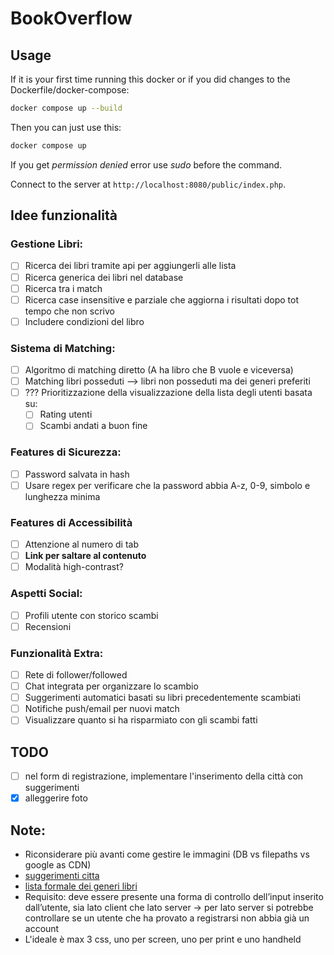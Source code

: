 # BookOverflow

## Usage
If it is your first time running this docker or if you did changes to the Dockerfile/docker-compose:
```bash
docker compose up --build
```
Then you can just use this: 
```bash
docker compose up
```
If you get _permission denied_ error use _sudo_ before the command.

Connect to the server at `http://localhost:8080/public/index.php`.

## Idee funzionalità

### Gestione Libri:

-   [ ] Ricerca dei libri tramite api per aggiungerli alle lista
-   [ ] Ricerca generica dei libri nel database
-   [ ] Ricerca tra i match
-   [ ] Ricerca case insensitive e parziale che aggiorna i risultati dopo tot tempo che non scrivo
-   [ ] Includere condizioni del libro

### Sistema di Matching:

-   [ ] Algoritmo di matching diretto (A ha libro che B vuole e viceversa)
-   [ ] Matching libri posseduti --> libri non posseduti ma dei generi preferiti
-   [ ] ??? Prioritizzazione della visualizzazione della lista degli utenti basata su:
    -   [ ] Rating utenti
    -   [ ] Scambi andati a buon fine

### Features di Sicurezza:

-   [ ] Password salvata in hash
-   [ ] Usare regex per verificare che la password abbia A-z, 0-9, simbolo e lunghezza minima

### Features di Accessibilità

-   [ ] Attenzione al numero di tab
-   [ ] **Link per saltare al contenuto**
-   [ ] Modalità high-contrast?

### Aspetti Social:

-   [ ] Profili utente con storico scambi
-   [ ] Recensioni

### Funzionalità Extra:

-   [ ] Rete di follower/followed
-   [ ] Chat integrata per organizzare lo scambio
-   [ ] Suggerimenti automatici basati su libri precedentemente scambiati
-   [ ] Notifiche push/email per nuovi match
-   [ ] Visualizzare quanto si ha risparmiato con gli scambi fatti

## TODO
- [ ] nel form di registrazione, implementare l'inserimento della città con suggerimenti
- [x] alleggerire foto

## Note:

-   Riconsiderare più avanti come gestire le immagini (DB vs filepaths vs google as CDN)
-   [suggerimenti citta](https://www.html.it/script/creazione-menu-a-discesa-con-lista-di-tutti-i-comuni-italiani/)
-   [lista formale dei generi libri](https://www.bisg.org/complete-bisac-subject-headings-list)
-   Requisito: deve essere presente una forma di controllo dell’input inserito dall’utente, sia lato client che lato server → per lato server si potrebbe controllare se un utente che ha provato a registrarsi non abbia già un account
-   L'ideale è max 3 css, uno per screen, uno per print e uno handheld
